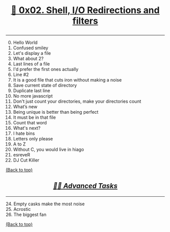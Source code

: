 # <p align="center">  [**__📄 0x02. Shell, I/O Redirections and filters__**](https://intranet.alxswe.com/projects/208) </p>
<hr>

0. Hello World
1. Confused smiley
2. Let's display a file
3. What about 2?
4. Last lines of a file
5. I'd prefer the first ones actually
6. Line #2
7. It is a good file that cuts iron without making a noise
8. Save current state of directory
9. Duplicate last line
10. No more javascript
11. Don't just count your directories, make your directories count
12. What’s new
13. Being unique is better than being perfect
14. It must be in that file
15. Count that word
16. What's next?
17. I hate bins
18. Letters only please
19. A to Z
20. Without C, you would live in hiago
21. esreveR
22. DJ Cut Killer <br> 

[(Back to top)](#table-of-contents) <br>
## <p align="center">  [**_📄📄 Advanced Tasks_**](https://intranet.alxswe.com/projects/208) </p> 
<hr>
24. Empty casks make the most noise<br>
25. Acrostic<br>
26. The biggest fan <br>

[(Back to top)](#table-of-contents) <br>




